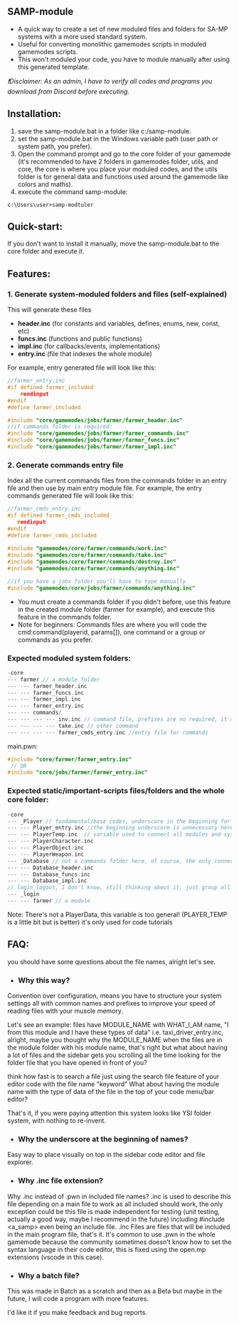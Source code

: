 ## SAMP-module
- A quick way to create a set of new moduled files and folders for SA-MP systems with a more used standard system.
- Useful for converting monolithic gamemodes scripts in moduled gamemodes scripts.
- This won't moduled your code, you have to module manually after using this generated template.

_❗Disclaimer: As an admin, I have to verify all codes and programs you download from Discord before executing._

## Installation: 
1. save the samp-module.bat in a folder like c:/samp-module.
2. set the samp-module.bat in the Windows variable path (user path or system path, you prefer).
2. Open the command prompt and go to the core folder of your gamemode (it's recommended to have 2 folders in gamemodes folder, utils, and core, the core is where you place your moduled codes, and the utils folder is for general data and functions used around the gamemode like colors and maths).
3. execute the command samp-module:
```batch
c:\Users\user>samp-modtuler
```

## Quick-start:
If you don't want to install it manually, move the samp-module.bat to the core folder and execute it.

## Features: 
### 1. Generate system-moduled folders and files (self-explained)
This will generate these files 
- **header.inc**  (for constants and variables, defines, enums, new, const, etc)
- **funcs.inc** (functions and public functions)
- **impl.inc** (for callbacks/events, implementations)
- **entry.inc** (file that indexes the whole module)

For example, entry generated file will look like this:
```c
//farmer_entry.inc
#if defined farmer_included 
    #endinput
#endif
#define farmer_included

#include "core/gamemodes/jobs/farmer/farmer_header.inc"
//if commands folder is required:
#include "core/gamemodes/jobs/farmer/farmer_commands.inc"
#include "core/gamemodes/jobs/farmer/farmer_funcs.inc"
#include "core/gamemodes/jobs/farmer/farmer_impl.inc"
```
### 2. Generate commands entry file 	
Index all the current commands files from the commands folder in an entry file and then use by main entry module file. For example, the entry commands generated file will look like this:
```c
//farmer_cmds_entry.inc
#if defined farmer_cmds_included 
   #endinput 
#endif 
#define farmer_cmds_included 
 
#include "gamemodes/core/farmer/commands/work.inc" 	
#include "gamemodes/core/farmer/commands/take.inc" 	
#include "gamemodes/core/farmer/commands/destroy.inc" 	
#include "gamemodes/core/farmer/commands/anything.inc" 	

//if you have a jobs folder you'll have to type manually
#include "gamemodes/core/jobs/farmer/commands/anything.inc" 	
```
- You must create a commands folder if you didn't before, use this feature in the created module folder (farmer for example), and execute this feature in the commands folder.
- Note for beginners: Commands files are where you will code the cmd:command(playerid, params[]), one command or a group or commands as you prefer.

### Expected moduled system folders: 
 ```c
 -core
 --- farmer // a module folder
 --- --- farmer_header.inc 
 --- --- farmer_funcs.inc 
 --- --- farmer_impl.inc 
 --- --- farmer_entry.inc
 --- --- commands/ 
 --- --- --- --- inv.inc // command file, prefixes are no required, it's a unique file, self explained
 --- --- --- --- take.inc // other command
 --- --- --- --- farmer_cmds_entry.inc //entry file for commands 
```
main.pwn:
```c
#include "core/farmer/farmer_entry.inc" 
 // OR
#include "core/jobs/farmer/farmer_entry.inc" 
```
### Expected static/important-scripts files/folders and the whole core folder: 
 ```c
 -core
 --- _Player // fundamental/base codes, underscore in the beginning for the important and place the folder to the top of the directory explorer
 --- --- Player_entry.inc //the beginning underscore is unnecessary here 
 --- --- PlayerTemp.inc  // variable used to connect all modules and systems 
 --- --- PlayerCharacter.inc 
 --- --- PlayerObject.inc 
 --- --- PlayerWeapon.inc
 --- _Database // not a commands folder here, of course, the only connection may be, do it as you prefer
 --- --- Database_header.inc 
 --- --- Database_funcs.inc 
 --- --- Database_impl.inc 
// login_logout, I don't know, still thinking about it, just group all the code that changes for one reason and separate the code if not.
 --- _login 
 --- --- farmer // a module
```
Note: There's not a PlayerData, this variable is too general! (PLAYER_TEMP is a little bit but is better) it's only used for code tutorials 

## FAQ:
you should have some questions about the file names, alright let's see.

- ### Why this way?
Convention over configuration, means you have to structure your system settings all with common names and prefixes to improve your speed of reading files with your muscle memory.

Let's see an example: files have MODULE_NAME with WHAT_I_AM name, "I from this module and I have these types of data" i.e. taxi_driver_entry.inc, alright, maybe you thought why the MODULE_NAME when the files are in the module folder with his module name, that's right but what about having a lot of files and the sidebar gets you scrolling all the time looking for the folder file that you have opened in front of you?

think how fast is to search a file just using the search file feature of your editor code with the file name "keyword" What about having the module name with the type of data of the file in the top of your code menu/bar editor? 

That's it, if you were paying attention this system looks like YSI folder system, with nothing to re-invent.

- ### Why the underscore at the beginning of names?
Easy way to place visually on top in the sidebar code editor and file explorer.

- ### Why .inc file extension?
Why .inc instead of .pwn in included file names? .inc is used to describe this file depending on a main file to work as all included should work, the only exception could be this file is made independent for testing (unit testing, actually a good way, maybe I recommend in the future) including #include <a_samp> even being an include file. .inc Files are files that will be included in the main program file, that's it. It's common to use .pwn in the whole gamemode because the community sometimes doesn't know how to set the syntax language in their code editor, this is fixed using the open.mp extensions (vscode in this case).
- ### Why a batch file?
This was made in Batch as a scratch and then as a Beta but maybe in the future, I will code a program with more features.

 I'd like it if you make feedback and bug reports.
